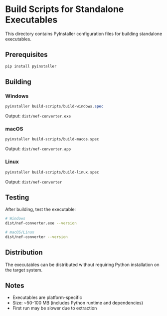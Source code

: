 # Build Scripts for Standalone Executables

This directory contains PyInstaller configuration files for building standalone executables.

## Prerequisites

```bash
pip install pyinstaller
```

## Building

### Windows
```powershell
pyinstaller build-scripts/build-windows.spec
```

Output: `dist/nef-converter.exe`

### macOS
```bash
pyinstaller build-scripts/build-macos.spec
```

Output: `dist/nef-converter.app`

### Linux
```bash
pyinstaller build-scripts/build-linux.spec
```

Output: `dist/nef-converter`

## Testing

After building, test the executable:

```bash
# Windows
dist/nef-converter.exe --version

# macOS/Linux
dist/nef-converter --version
```

## Distribution

The executables can be distributed without requiring Python installation on the target system.

## Notes

- Executables are platform-specific
- Size: ~50-100 MB (includes Python runtime and dependencies)
- First run may be slower due to extraction
